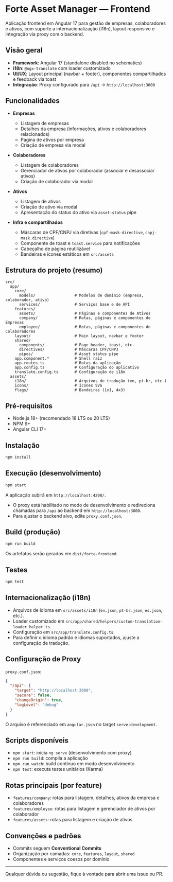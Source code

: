 # Forte Asset Manager — Frontend

Aplicação frontend em Angular 17 para gestão de empresas, colaboradores e ativos, com suporte a internacionalização (i18n), layout responsivo e integração via proxy com o backend.

## Visão geral

- **Framework**: Angular 17 (standalone disabled no schematics)
- **i18n**: `@ngx-translate` com loader customizado
- **UI/UX**: Layout principal (navbar + footer), componentes compartilhados e feedback via toast
- **Integração**: Proxy configurado para `/api` → `http://localhost:3000`

## Funcionalidades

- **Empresas**

  - Listagem de empresas
  - Detalhes da empresa (informações, ativos e colaboradores relacionados)
  - Página de ativos por empresa
  - Criação de empresa via modal

- **Colaboradores**

  - Listagem de colaboradores
  - Gerenciador de ativos por colaborador (associar e desassociar ativos)
  - Criação de colaborador via modal

- **Ativos**

  - Listagem de ativos
  - Criação de ativo via modal
  - Apresentação do status do ativo via `asset-status` pipe

- **Infra e compartilhados**
  - Máscaras de CPF/CNPJ via diretivas (`cpf-mask-directive`, `cnpj-mask.directive`)
  - Componente de toast e `toast.service` para notificações
  - Cabeçalho de página reutilizável
  - Bandeiras e ícones estáticos em `src/assets`

## Estrutura do projeto (resumo)

```
src/
  app/
    core/
      models/                 # Modelos de domínio (empresa, colaborador, ativo)
      services/               # Serviços base e de API
    features/
      assets/                 # Páginas e componentes de Ativos
      company/                # Rotas, páginas e componentes de Empresas
      employee/               # Rotas, páginas e componentes de Colaboradores
    layout/                   # Main layout, navbar e footer
    shared/
      components/             # Page header, toast, etc.
      directives/             # Máscaras CPF/CNPJ
      pipes/                  # Asset status pipe
    app.component.*           # Shell raiz
    app.routes.ts             # Rotas da aplicação
    app.config.ts             # Configuração do aplicativo
    translate.config.ts       # Configuração de i18n
  assets/
    i18n/                     # Arquivos de tradução (en, pt-br, etc.)
    icons/                    # Ícones SVG
    flags/                    # Bandeiras (1x1, 4x3)
```

## Pré-requisitos

- Node.js 18+ (recomendado 18 LTS ou 20 LTS)
- NPM 9+
- Angular CLI 17+

## Instalação

```bash
npm install
```

## Execução (desenvolvimento)

```bash
npm start
```

A aplicação subirá em `http://localhost:4200/`.

- O proxy está habilitado no modo de desenvolvimento e redireciona chamadas para `/api` ao backend em `http://localhost:3000`.
- Para ajustar o backend alvo, edite `proxy.conf.json`.

## Build (produção)

```bash
npm run build
```

Os artefatos serão gerados em `dist/forte-frontend`.

## Testes

```bash
npm test
```

## Internacionalização (i18n)

- Arquivos de idioma em `src/assets/i18n` (`en.json`, `pt-br.json`, `es.json`, etc.).
- Loader customizado em `src/app/shared/helpers/custom-translation-loader.helper.ts`.
- Configuração em `src/app/translate.config.ts`.
- Para definir o idioma padrão e idiomas suportados, ajuste a configuração de tradução.

## Configuração de Proxy

`proxy.conf.json`:

```json
{
  "/api": {
    "target": "http://localhost:3000",
    "secure": false,
    "changeOrigin": true,
    "logLevel": "debug"
  }
}
```

O arquivo é referenciado em `angular.json` no target `serve:development`.

## Scripts disponíveis

- `npm start`: inicia `ng serve` (desenvolvimento com proxy)
- `npm run build`: compila a aplicação
- `npm run watch`: build contínuo em modo desenvolvimento
- `npm test`: executa testes unitários (Karma)

## Rotas principais (por feature)

- `features/company`: rotas para listagem, detalhes, ativos da empresa e colaboradores
- `features/employee`: rotas para listagem e gerenciador de ativos por colaborador
- `features/assets`: rotas para listagem e criação de ativos

## Convenções e padrões

- Commits seguem **Conventional Commits**
- Organização por camadas: `core`, `features`, `layout`, `shared`
- Componentes e serviços coesos por domínio

---

Qualquer dúvida ou sugestão, fique à vontade para abrir uma issue ou PR.
